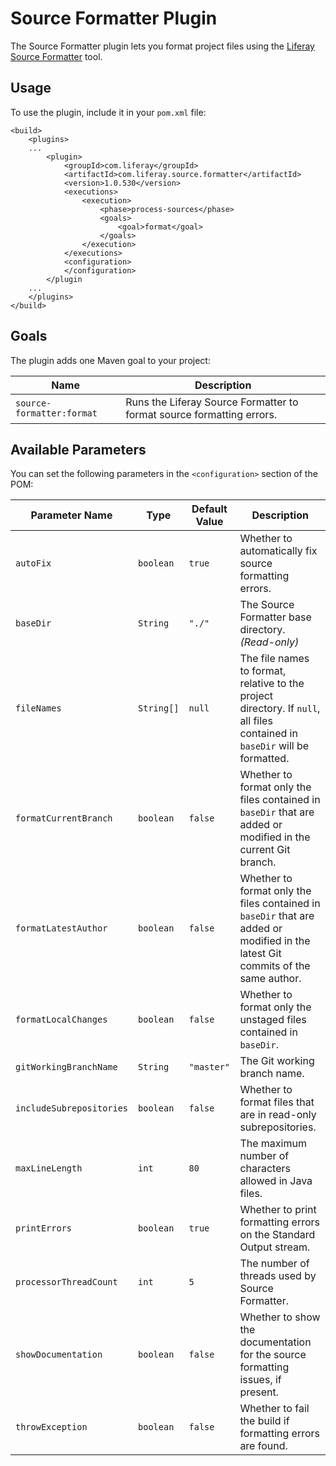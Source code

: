 # Source Formatter Plugin [](id=source-formatter-plugin)

The Source Formatter plugin lets you format project files using the
[Liferay Source Formatter](https://github.com/liferay/liferay-portal/blob/master/modules/util/source-formatter)
tool.

## Usage [](id=usage)

To use the plugin, include it in your `pom.xml` file:

    <build>
        <plugins>
        ...
            <plugin>
                <groupId>com.liferay</groupId>
                <artifactId>com.liferay.source.formatter</artifactId>
                <version>1.0.530</version>
                <executions>
                    <execution>
                        <phase>process-sources</phase>
                        <goals>
                            <goal>format</goal>
                        </goals>
                    </execution>
                </executions>
                <configuration>
                </configuration>
            </plugin
        ...
        </plugins>
    </build>

## Goals [](id=goals)

The plugin adds one Maven goal to your project:

Name | Description
---- | -----------
`source-formatter:format` |  Runs the Liferay Source Formatter to format source formatting errors.

## Available Parameters [](id=available-parameters)

You can set the following parameters in the `<configuration>` section of the
POM:

Parameter Name | Type | Default Value | Description
------------- | ---- | ------------- | -----------
`autoFix` | `boolean` | `true` | Whether to automatically fix source formatting errors.
`baseDir` | `String` | `"./"` | The Source Formatter base directory. *(Read-only)*
`fileNames` | `String[]` | `null` | The file names to format, relative to the project directory. If `null`, all files contained in `baseDir` will be formatted.
`formatCurrentBranch` | `boolean` | `false` | Whether to format only the files contained in `baseDir` that are added or modified in the current Git branch.
`formatLatestAuthor` | `boolean` | `false` | Whether to format only the files contained in `baseDir` that are added or modified in the latest Git commits of the same author.
`formatLocalChanges` | `boolean` | `false` | Whether to format only the unstaged files contained in `baseDir`.
`gitWorkingBranchName` | `String` | `"master"` | The Git working branch name.
`includeSubrepositories` | `boolean` | `false` | Whether to format files that are in read-only subrepositories.
`maxLineLength` | `int` | `80` | The maximum number of characters allowed in Java files.
`printErrors` | `boolean` | `true` | Whether to print formatting errors on the Standard Output stream.
`processorThreadCount` | `int` | `5` | The number of threads used by Source Formatter.
`showDocumentation` | `boolean` | `false` | Whether to show the documentation for the source formatting issues, if present.
`throwException` | `boolean` | `false` | Whether to fail the build if formatting errors are found.
